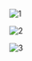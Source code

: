 ![1](https://github.com/user-attachments/assets/094dcab3-f819-43be-9af2-36c21ff1b5f6)


![2](https://github.com/user-attachments/assets/cd745dcc-a856-4839-ab48-7e3ee4fe1972)


![3](https://github.com/user-attachments/assets/e2f7a435-ef8c-4d14-8b7c-82dd39cc9f1e)
